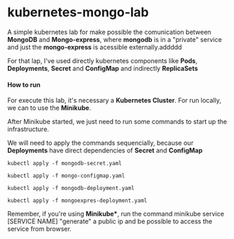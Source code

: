 # kubernetes-mongo-lab

A simple kubernetes lab for make possible the comunication between **MongoDB** and **Mongo-express**, where **mongodb** is in a "private" service and just the **mongo-express** is acessible externally.addddd

For that lap, I've used directly kubernetes components like **Pods**, **Deployments**, **Secret** and **ConfigMap** and indirectly **ReplicaSets**

#### How to run

For execute this lab, it's necessary a **Kubernetes Cluster**. For run locally, we can to use the **Minikube**.

After Minikube started, we just need to run some commands to start up the infrastructure.

We will need to apply the commands sequencially, because our **Deployments** have direct dependencies of **Secret** and **ConfigMap**

`kubectl apply -f mongodb-secret.yaml`

`kubectl apply -f mongo-configmap.yaml`

`kubectl apply -f mongodb-deployment.yaml`

`kubectl apply -f mongoexpres-deployment.yaml`

Remember, if you're using **Minikube\***, run the command minikube service [SERVICE NAME] "generate" a public ip and be possible to access the service from browser.
